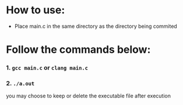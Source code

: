 # How to use:

* Place main.c in the same directory as the directory being commited
# Follow the commands below: 
### 1. `gcc main.c` or `clang main.c`
### 2. `./a.out`

you may choose to keep or delete the executable file after execution